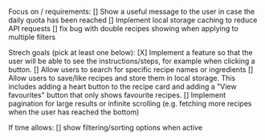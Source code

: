 Focus on / requirements:
[] Show a useful message to the user in case the daily quota has been reached
[] Implement local storage caching to reduce API requests
[] fix bug with double recipes showing when applying to multiple filters



Strech goals (pick at least one below):
[X] Implement a feature so that the user will be able to see the instructions/steps, for example when clicking a button.
[] Allow users to search for specific recipe names or ingredients
[] Allow users to save/like recipes and store them in local storage. This includes adding a heart button to the recipe card and adding a "View favourites" button that only shows favourite recipes.
[] Implement pagination for large results or infinite scrolling (e.g. fetching more recipes when the user has reached the bottom)


If time allows:
[] show filtering/sorting options when active 

